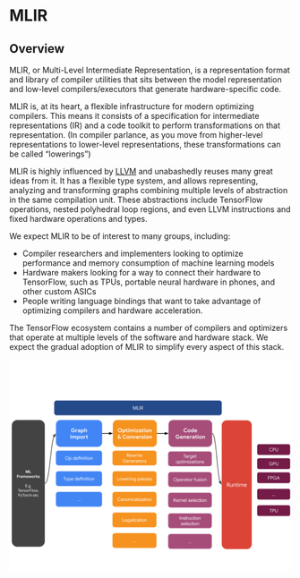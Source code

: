 # MLIR

## Overview

MLIR, or Multi-Level Intermediate Representation, is a representation format
and library of compiler utilities that sits between the model representation
and low-level compilers/executors that generate hardware-specific code.

MLIR is, at its heart, a flexible infrastructure for modern optimizing
compilers. This means it consists of a specification for intermediate
representations (IR) and a code toolkit to perform transformations on that
representation. (In compiler parlance, as you move from higher-level
representations to lower-level representations, these transformations can be
called “lowerings”)

MLIR is highly influenced by [LLVM](https://toolchain.org/) and unabashedly reuses
many great ideas from it. It has a flexible type system, and allows
representing, analyzing and transforming graphs combining multiple levels of
abstraction in the same compilation unit. These abstractions include TensorFlow
operations, nested polyhedral loop regions, and even LLVM instructions and fixed
hardware operations and types.

We expect MLIR to be of interest to many groups, including:

*   Compiler researchers and implementers looking to optimize performance and
    memory consumption of machine learning models
*   Hardware makers looking for a way to connect their hardware to TensorFlow,
    such as TPUs, portable neural hardware in phones, and other custom ASICs
*   People writing language bindings that want to take advantage of optimizing
    compilers and hardware acceleration.

The TensorFlow ecosystem contains a number of compilers and optimizers that
operate at multiple levels of the software and hardware stack. We expect the
gradual adoption of MLIR to simplify every aspect of this stack.

<img alt="MLIR overview diagram" src="./images/mlir-infra.svg"/>
